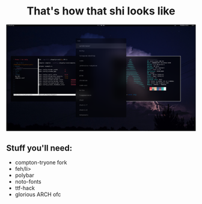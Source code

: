 <h1 align="center"> That's how that shi looks like </h1>
<img src="screenshot.png" alt="scr"></img>
<h2>Stuff you'll need:</h2>
<ul>
	<li>compton-tryone fork</li>
	<li>feh/li>
	<li>polybar</li>
	<li>noto-fonts</li>
	<li>ttf-hack</li>
	<li>glorious ARCH ofc</li>
</ul>

